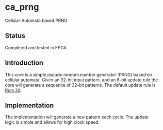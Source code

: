 # ca_prng
Cellular Automata based PRNG

## Status
Completed and tested in FPGA.

## Introduction
This core is a simple pseudo random number generator (PRNG) based on
cellular automata. Given an 32-bit input pattern, and an 8-bit update
rule the core will generate a sequence of 32-bit patterns. The default
update rule is [Rule 30](https://en.wikipedia.org/wiki/Rule_30).


## Implementation
The implementation will generate a new pattern each cycle. The update
logic is simple and allows for high clock speed.
